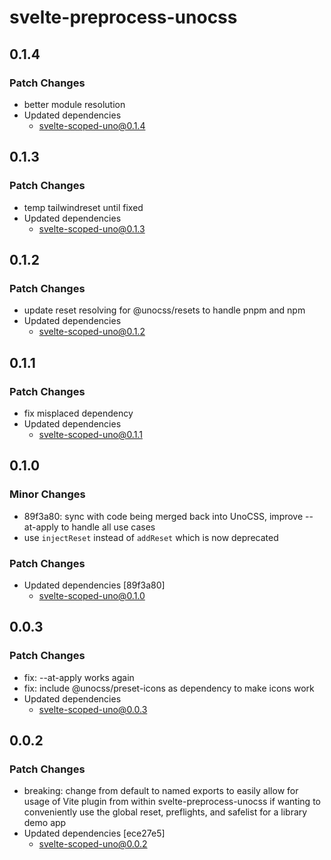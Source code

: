 # svelte-preprocess-unocss

## 0.1.4

### Patch Changes

- better module resolution
- Updated dependencies
  - svelte-scoped-uno@0.1.4

## 0.1.3

### Patch Changes

- temp tailwindreset until fixed
- Updated dependencies
  - svelte-scoped-uno@0.1.3

## 0.1.2

### Patch Changes

- update reset resolving for @unocss/resets to handle pnpm and npm
- Updated dependencies
  - svelte-scoped-uno@0.1.2

## 0.1.1

### Patch Changes

- fix misplaced dependency
- Updated dependencies
  - svelte-scoped-uno@0.1.1

## 0.1.0

### Minor Changes

- 89f3a80: sync with code being merged back into UnoCSS, improve --at-apply to handle all use cases
- use `injectReset` instead of `addReset` which is now deprecated

### Patch Changes

- Updated dependencies [89f3a80]
  - svelte-scoped-uno@0.1.0

## 0.0.3

### Patch Changes

- fix: --at-apply works again
- fix: include @unocss/preset-icons as dependency to make icons work
- Updated dependencies
  - svelte-scoped-uno@0.0.3

## 0.0.2

### Patch Changes

- breaking: change from default to named exports to easily allow for usage of Vite plugin from within svelte-preprocess-unocss if wanting to conveniently use the global reset, preflights, and safelist for a library demo app
- Updated dependencies [ece27e5]
  - svelte-scoped-uno@0.0.2
